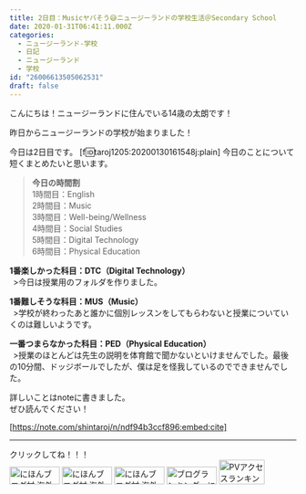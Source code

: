 ```yaml
---
title: 2日目：Musicヤバそう😅ニュージーランドの学校生活＠Secondary School
date: 2020-01-31T06:41:11.000Z
categories:
  - ニュージーランド-学校
  - 日記
  - ニュージーランド
  - 学校
id: "26006613505062531"
draft: false
---
```

こんにちは！ニュージーランドに住んでいる14歳の太朗です！

昨日からニュージーランドの学校が始まりました！<br />

今日は2日目です。
[f:id:taroj1205:20200130161548j:plain]
今日のことについて短くまとめたいと思います。<br />

> <b>今日の時間割</b><br />
> 1時間目：English<br />
> 2時間目：Music<br />
> 3時間目：Well-being/Wellness<br />
> 4時間目：Social Studies<br />
> 5時間目：Digital Technology<br />
> 6時間目：Physical Education<br />


<!-- more -->


<b>1番楽しかった科目：DTC（Digital Technology）</b><br />
&thinsp; >今日は授業用のフォルダを作りました。<br />

<b>1番難しそうな科目：MUS（Music）</b><br />
&thinsp;  >学校が終わったあと誰かに個別レッスンをしてもらわないと授業についていくのは難しいようです。<br />

<b>一番つまらなかった科目：PED（Physical Education）</b><br />
&thinsp;  >授業のほとんどは先生の説明を体育館で聞かないといけませんでした。最後の10分間、ドッジボールでしたが、僕は足を怪我しているのでできませんでした。<br />


詳しいことはnoteに書きました。<br />
ぜひ読んでください！

[https://note.com/shintaroj/n/ndf94b3ccf896:embed:cite]



<hr />
クリックしてね！！！<br />
<a href="https://overseas.blogmura.com/ranking/in?p_cid=10927073" target="_blank" ><img src="https://b.blogmura.com/overseas/88_31.gif" width="88" height="31" border="0" alt="にほんブログ村 海外生活ブログへ" /></a>
<a href="https://overseas.blogmura.com/cebu/ranking/in?p_cid=10927073" target="_blank" ><img src="https://b.blogmura.com/overseas/cebu/88_31.gif" width="88" height="31" border="0" alt="にほんブログ村 海外生活ブログ セブ島情報へ" /></a>
<a href="https://overseas.blogmura.com/newzealand/ranking/in?p_cid=10927073" target="_blank" ><img src="https://b.blogmura.com/overseas/newzealand/88_31.gif" width="88" height="31" border="0" alt="にほんブログ村 海外生活ブログ ニュージーランド情報へ" /></a>
<a href="https://blogmura.com/ranking/in?p_cid=10927073" target="_blank"><img src="https://b.blogmura.com/88_31.gif" width="88" height="31" border="0" alt="ブログランキング・にほんブログ村へ" /></a>
<a href="https://blogmura.com/profiles/10927073?p_cid=10927073"><img src="https://blogparts.blogmura.com/parts_image/user/pv10927073.gif"  width="80" height="43.5" border="0" alt="PVアクセスランキング にほんブログ村" /></a>

